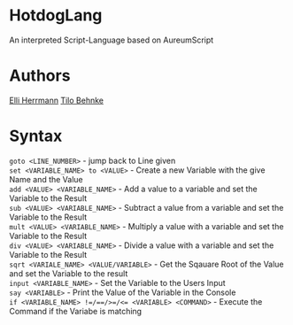 # HotdogLang
An interpreted Script-Language based on AureumScript

# Authors
[Elli Herrmann](https://github.com/AureumApes)
[Tilo Behnke](https://github.com/TUBS1001)

# Syntax
`goto <LINE_NUMBER>` - jump back to Line given<br>
`set <VARIABLE_NAME> to <VALUE>` - Create a new Variable with the give Name and the Value<br>
`add <VALUE> <VARIABLE_NAME>` - Add a value to a variable and set the Variable to the Result<br>
`sub <VALUE> <VARIABLE_NAME>` - Subtract a value from a variable and set the Variable to the Result<br>
`mult <VALUE> <VARIABLE_NAME>` - Multiply a value with a variable and set the Variable to the Result<br>
`div <VALUE> <VARIABLE_NAME>` - Divide a value with a variable and set the Variable to the Result<br>
`sqrt <VARIALE_NAME> <VALUE/VARIABLE>` - Get the Sqauare Root of the Value and set the Variable to the result<br>
`input <VARIABLE_NAME>` - Set the Variable to the Users Input<br>
`say <VARIABLE>` - Print the Value of the Variable in the Console<br>
`if <VARIABLE_NAME> !=/==/>=/<= <VARIABLE> <COMMAND>` - Execute the Command if the Variabe is matching
